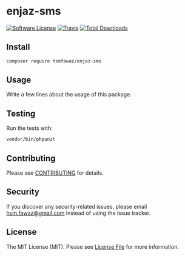 # enjaz-sms

[![Software License](https://img.shields.io/badge/license-MIT-brightgreen.svg?style=flat-square)](LICENSE.md)
[![Travis](https://img.shields.io/travis/hsmfawaz/enjaz-sms.svg?style=flat-square)]()
[![Total Downloads](https://img.shields.io/packagist/dt/hsmfawaz/enjaz-sms.svg?style=flat-square)](https://packagist.org/packages/hsmfawaz/enjaz-sms)


## Install

```bash
composer require hsmfawaz/enjaz-sms
```


## Usage

Write a few lines about the usage of this package.


## Testing

Run the tests with:

```bash
vendor/bin/phpunit
```


## Contributing

Please see [CONTRIBUTING](CONTRIBUTING.md) for details.


## Security

If you discover any security-related issues, please email hsm.fawaz@gmail.com instead of using the issue tracker.


## License

The MIT License (MIT). Please see [License File](/LICENSE.md) for more information.